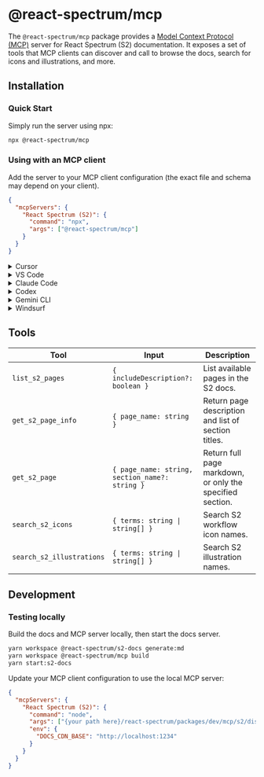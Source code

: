 # @react-spectrum/mcp

The `@react-spectrum/mcp` package provides a [Model Context Protocol (MCP)](https://modelcontextprotocol.io/docs/getting-started/intro) server for React Spectrum (S2) documentation. It exposes a set of tools that MCP clients can discover and call to browse the docs, search for icons and illustrations, and more.

## Installation

### Quick Start

Simply run the server using npx:

```bash
npx @react-spectrum/mcp
```

### Using with an MCP client

Add the server to your MCP client configuration (the exact file and schema may depend on your client).

```json
{
  "mcpServers": {
    "React Spectrum (S2)": {
      "command": "npx",
      "args": ["@react-spectrum/mcp"]
    }
  }
}
```

<details>
<summary>Cursor</summary>

#### Click the button to install:

[![Install MCP Server](https://cursor.com/deeplink/mcp-install-dark.svg)](cursor://anysphere.cursor-deeplink/mcp/install?name=React%20Spectrum%20(S2)&config=eyJjb21tYW5kIjoibnB4IiwiYXJncyI6WyJAcmVhY3Qtc3BlY3RydW0vbWNwIl19)

Or follow the MCP install [guide](https://docs.cursor.com/en/context/mcp#installing-mcp-servers) and use the standard config above.

</details>

<details>
<summary>VS Code</summary>

#### Click the button to install:

[<img src="https://img.shields.io/badge/VS_Code-VS_Code?style=flat-square&label=Install%20Server&color=0098FF" alt="Install in VS Code">](vscode:mcp/install?%7B%22name%22%3A%22React%20Spectrum%20(S2)%22%2C%22command%22%3A%22npx%22%2C%22args%22%3A%5B%22%40react-spectrum%2Fmcp%22%5D%7D)

#### Or install manually:

Follow the MCP install [guide](https://code.visualstudio.com/docs/copilot/chat/mcp-servers#_add-an-mcp-server) and use the standard config above. You can also add the server using the VS Code CLI:

```bash
code --add-mcp '{"name":"React Spectrum (S2)","command":"npx","args":["@react-spectrum/mcp"]}'
```

</details>

<details>
<summary>Claude Code</summary>

Use the Claude Code CLI to add the server:

```bash
claude mcp add react-spectrum-s2 npx @react-spectrum/mcp
```
For more information, see the [Claude Code MCP documentation](https://docs.claude.com/en/docs/claude-code/mcp).
</details>

<details>
<summary>Codex</summary>

Create or edit the configuration file `~/.codex/config.toml` and add:

```toml
[mcp_servers.react-spectrum-s2]
command = "npx"
args = ["@react-spectrum/mcp"]
```

For more information, see the [Codex MCP documentation](https://github.com/openai/codex/blob/main/docs/config.md#mcp_servers).

</details>

<details>
<summary>Gemini CLI</summary>

Use the Gemini CLI to add the server:

```bash
gemini mcp add react-spectrum-s2 npx @react-spectrum/mcp
```

For more information, see the [Gemini CLI MCP documentation](https://github.com/google-gemini/gemini-cli/blob/main/docs/tools/mcp-server.md#how-to-set-up-your-mcp-server).

</details>

<details>
<summary>Windsurf</summary>

Follow Windsurf MCP [documentation](https://docs.windsurf.com/windsurf/cascade/mcp) and use the standard config above.

</details>

## Tools

| Tool | Input | Description |
| --- | --- | --- |
| `list_s2_pages` | `{ includeDescription?: boolean }` | List available pages in the S2 docs. |
| `get_s2_page_info` | `{ page_name: string }` | Return page description and list of section titles. |
| `get_s2_page` | `{ page_name: string, section_name?: string }` | Return full page markdown, or only the specified section. |
| `search_s2_icons` | `{ terms: string \| string[] }` | Search S2 workflow icon names. |
| `search_s2_illustrations` | `{ terms: string \| string[] }` | Search S2 illustration names. |

## Development

### Testing locally

Build the docs and MCP server locally, then start the docs server.

```bash
yarn workspace @react-spectrum/s2-docs generate:md
yarn workspace @react-spectrum/mcp build
yarn start:s2-docs
```

Update your MCP client configuration to use the local MCP server:

```json
{
  "mcpServers": {
    "React Spectrum (S2)": {
      "command": "node",
      "args": ["{your path here}/react-spectrum/packages/dev/mcp/s2/dist/s2/src/index.js"],
      "env": {
        "DOCS_CDN_BASE": "http://localhost:1234"
      }
    }
  }
}
```